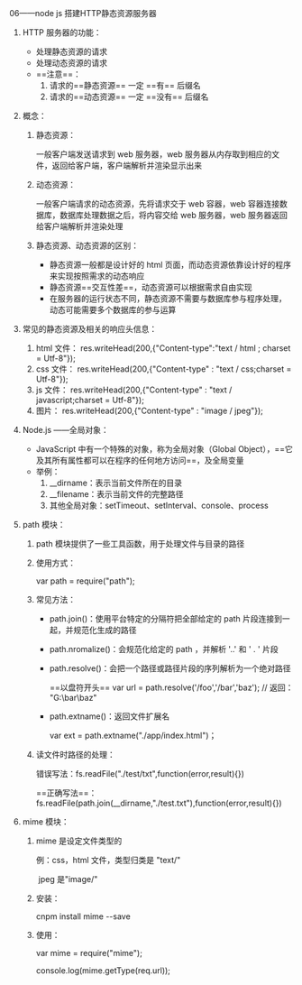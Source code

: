 06——node js 搭建HTTP静态资源服务器

1. HTTP 服务器的功能：

   - 处理静态资源的请求
   - 处理动态资源的请求
   - ==注意==： 
     1. 请求的==静态资源== 一定 ==有== 后缀名
     2. 请求的==动态资源== 一定 ==没有==  后缀名

2. 概念：

   1. 静态资源：

      一般客户端发送请求到 web 服务器，web 服务器从内存取到相应的文件，返回给客户端，客户端解析并渲染显示出来

   2. 动态资源：

      一般客户端请求的动态资源，先将请求交于 web 容器，web 容器连接数据库，数据库处理数据之后，将内容交给 web 服务器，web 服务器返回给客户端解析并渲染处理

   3. 静态资源、动态资源的区别：

      - 静态资源一般都是设计好的 html 页面，而动态资源依靠设计好的程序来实现按照需求的动态响应
      - 静态资源==交互性差==，动态资源可以根据需求自由实现
      - 在服务器的运行状态不同，静态资源不需要与数据库参与程序处理，动态可能需要多个数据库的参与运算

3. 常见的静态资源及相关的响应头信息：

   1. html 文件： res.writeHead(200,{"Content-type":"text / html ; charset = Utf-8"});
   2. css 文件： res.writeHead(200,{"Content-type" : "text / css;charset = Utf-8"});
   3. js 文件： res.writeHead(200,{"Content-type" : "text / javascript;charset = Utf-8"});
   4. 图片： res.writeHead(200,{"Content-type" : "image / jpeg"});

4. Node.js ——全局对象：

   - JavaScript 中有一个特殊的对象，称为全局对象（Global Object），==它及其所有属性都可以在程序的任何地方访问==，及全局变量
   - 举例：
     1. __dirname：表示当前文件所在的目录
     2. __filename：表示当前文件的完整路径
     3. 其他全局对象：setTimeout、setInterval、console、process

5. path 模块：

   1. path 模块提供了一些工具函数，用于处理文件与目录的路径

   2. 使用方式：

      var path = require("path");

   3. 常见方法：

      - path.join()：使用平台特定的分隔符把全部给定的 path 片段连接到一起，并规范化生成的路径

      - path.nromalize()：会规范化给定的 path ，并解析 '..' 和 ' . ' 片段

      - path.resolve()：会把一个路径或路径片段的序列解析为一个绝对路径

        ==以盘符开头==   var url = path.resolve('/foo','/bar','baz'); // 返回： "G:\bar\baz"

      - path.extname()：返回文件扩展名

        var  ext = path.extname("./app/index.html")；

   4. 读文件时路径的处理：

      错误写法：fs.readFile("./test/txt",function(error,result){})

      ==正确写法==：fs.readFile(path.join(__dirname,"./test.txt"),function(error,result){})

6. mime 模块：

   1. mime 是设定文件类型的

      例：css，html 文件，类型归类是 "text/"

      ​	jpeg 是"image/"

   2. 安装：

      cnpm install mime --save

   3. 使用：

      var mime = require("mime");

      console.log(mime.getType(req.url));